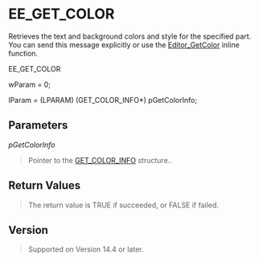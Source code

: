 # EE\_GET\_COLOR

Retrieves the text and background colors and style for the specified part. You can send
this message explicitly or use the
[Editor\_GetColor](../macro/editor_getcolor) inline function.

EE\_GET\_COLOR

wParam = 0;

lParam = (LPARAM) (GET\_COLOR\_INFO\*) pGetColorInfo;

## Parameters

_pGetColorInfo_

> Pointer to the [GET\_COLOR\_INFO](../structure/get_color_info) structure..

## Return Values

> The return value is TRUE if succeeded, or FALSE if failed.

## Version

> Supported on Version 14.4 or later.
